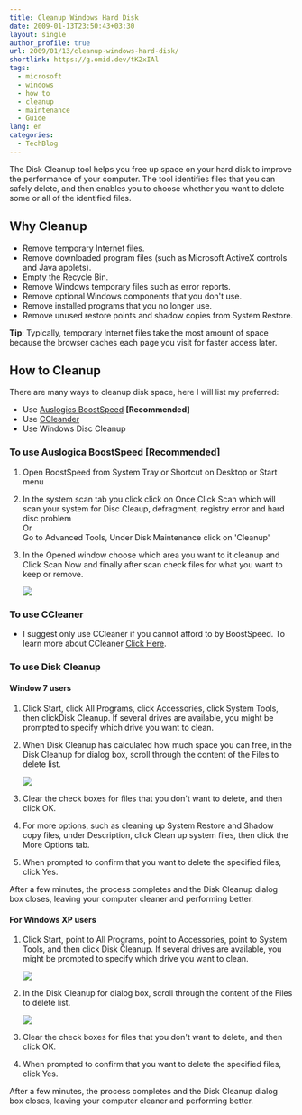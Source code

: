 ```yaml
---
title: Cleanup Windows Hard Disk
date: 2009-01-13T23:50:43+03:30
layout: single
author_profile: true
url: 2009/01/13/cleanup-windows-hard-disk/
shortlink: https://g.omid.dev/tK2xIAl
tags:
  - microsoft
  - windows
  - how to
  - cleanup
  - maintenance
  - Guide
lang: en
categories: 
  - TechBlog
---
```

The Disk Cleanup tool helps you free up space on your hard disk to improve the performance of your computer. The tool identifies files that you can safely delete, and then enables you to choose whether you want to delete some or all of the identified files.  

Why Cleanup
-----------

* Remove temporary Internet files.
* Remove downloaded program files (such as Microsoft ActiveX controls and Java applets).
* Empty the Recycle Bin.
* Remove Windows temporary files such as error reports.
* Remove optional Windows components that you don't use.
* Remove installed programs that you no longer use.
* Remove unused restore points and shadow copies from System Restore.

**Tip**: Typically, temporary Internet files take the most amount of space because the browser caches each page you visit for faster access later.

How to Cleanup
--------------

There are many ways to cleanup disk space, here I will list my preferred:

* Use [Auslogics BoostSpeed](/knowledge-base/programs/boostspeed) **\[Recommended\]**
* Use [CCleander](/knowledge-base/programs/ccleaner)
* Use Windows Disc Cleanup

### To use Auslogica BoostSpeed \[Recommended\]

1. Open BoostSpeed from System Tray or Shortcut on Desktop or Start menu
2. In the system scan tab you click click on Once Click Scan which will scan your system for Disc Cleaup, defragment, registry error and hard disc problem  
    Or  
    Go to Advanced Tools, Under Disk Maintenance click on 'Cleanup'
3. In the Opened window choose which area you want to it cleanup and Click Scan Now and finally after scan check files for what you want to keep or remove.  

    ![](/images/rsrc/1293366661674/computer/how-to/maintenance/cleanup-hard-disk/disk-cleaner.gif)

### To use CCleaner

* I suggest only use CCleaner if you cannot afford to by BoostSpeed. To learn more about CCleaner [Click Here](/knowledge-base/programs/ccleaner).

### To use Disk Cleanup

#### Window 7 users

1. Click Start, click All Programs, click Accessories, click System Tools, then clickDisk Cleanup. If several drives are available, you might be prompted to specify which drive you want to clean.
2. When Disk Cleanup has calculated how much space you can free, in the Disk Cleanup for dialog box, scroll through the content of the Files to delete list.  

    ![](/images/rsrc/1293366232196/computer/how-to/maintenance/cleanup-hard-disk/speed_screenshot1.jpg)

3. Clear the check boxes for files that you don't want to delete, and then click OK.
4. For more options, such as cleaning up System Restore and Shadow copy files, under Description, click Clean up system files, then click the More Options tab.
5. When prompted to confirm that you want to delete the specified files, click Yes.

After a few minutes, the process completes and the Disk Cleanup dialog box closes, leaving your computer cleaner and performing better.  

#### For Windows XP users

1. Click Start, point to All Programs, point to Accessories, point to System Tools, and then click Disk Cleanup. If several drives are available, you might be prompted to specify which drive you want to clean.  

    ![](/images/rsrc/1293366282108/computer/how-to/maintenance/cleanup-hard-disk/diskcleanup1.jpg)

2. In the Disk Cleanup for dialog box, scroll through the content of the Files to delete list.  

    ![](/images/rsrc/1293366264215/computer/how-to/maintenance/cleanup-hard-disk/diskcleanup2.jpg)

3. Clear the check boxes for files that you don't want to delete, and then click OK.
4. When prompted to confirm that you want to delete the specified files, click Yes.

After a few minutes, the process completes and the Disk Cleanup dialog box closes, leaving your computer cleaner and performing better.
